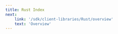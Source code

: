 ```yaml
---
title: Rust Index
next:
    link: '/sdk/client-libraries/Rust/overview'
    text: 'Overview'
---
```

<Index></Index>

